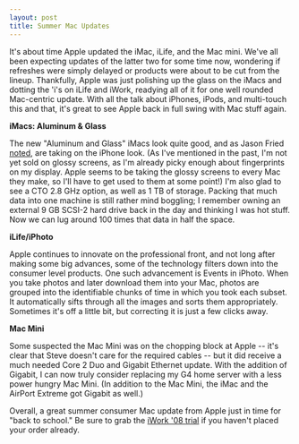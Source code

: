```yaml
---
layout: post
title: Summer Mac Updates
---
```

It's about time Apple updated the iMac, iLife, and the Mac mini. We've all been expecting updates of the latter two for some time now, wondering if refreshes were simply delayed or products were about to be cut from the lineup. Thankfully, Apple was just polishing up the glass on the iMacs and dotting the 'i's on iLife and iWork, readying all of it for one well rounded Mac-centric update. With all the talk about iPhones, iPods, and multi-touch this and that, it's great to see Apple back in full swing with Mac stuff again.

**iMacs: Aluminum & Glass**

The new "Aluminum and Glass" iMacs look quite good, and as Jason Fried [noted](http://www.37signals.com/svn/posts/565-how-apples-small-things-influence-their-big-things), are taking on the iPhone look. (As I've mentioned in the past, I'm not yet sold on glossy screens, as I'm already picky enough about fingerprints on my display. Apple seems to be taking the glossy screens to every Mac they make, so I'll have to get used to them at some point!) I'm also glad to see a CTO 2.8 GHz option, as well as 1 TB of storage. Packing that much data into one machine is still rather mind boggling; I remember owning an external 9 GB SCSI-2 hard drive back in the day and thinking I was hot stuff. Now we can lug around 100 times that data in half the space.

**iLife/iPhoto**

Apple continues to innovate on the professional front, and not long after making some big advances, some of the technology filters down into the consumer level products. One such advancement is Events in iPhoto. When you take photos and later download them into your Mac, photos are grouped into the identifiable chunks of time in which you took each subset. It automatically sifts through all the images and sorts them appropriately. Sometimes it's off a little bit, but correcting it is just a few clicks away.

**Mac Mini**

Some suspected the Mac Mini was on the chopping block at Apple -- it's clear that Steve doesn't care for the required cables -- but it did receive a much needed Core 2 Duo and Gigabit Ethernet update. With the addition of Gigabit, I can now truly consider replacing my G4 home server with a less power hungry Mac Mini. (In addition to the Mac Mini, the iMac and the AirPort Extreme got Gigabit as well.)

Overall, a great summer consumer Mac update from Apple just in time for "back to school." Be sure to grab the [iWork '08 trial](http://www.apple.com/iwork/trial/) if you haven't placed your order already.
